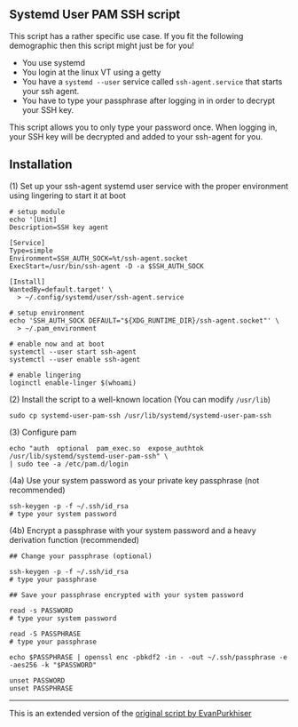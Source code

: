 ## Systemd User PAM SSH script

This script has a rather specific use case. If you fit the following demographic
then this script might just be for you!

 * You use systemd
 * You login at the linux VT using a getty
 * You have a `systemd --user` service called `ssh-agent.service` that starts
   your ssh agent.
 * You have to type your passphrase after logging in in order to
   decrypt your SSH key.

This script allows you to only type your password once. When logging in, your
SSH key will be decrypted and added to your ssh-agent for you.

## Installation

(1) Set up your ssh-agent systemd user service with the proper
    environment using lingering to start it at boot

    # setup module
    echo '[Unit]
    Description=SSH key agent

    [Service]
    Type=simple
    Environment=SSH_AUTH_SOCK=%t/ssh-agent.socket
    ExecStart=/usr/bin/ssh-agent -D -a $SSH_AUTH_SOCK

    [Install]
    WantedBy=default.target' \
      > ~/.config/systemd/user/ssh-agent.service

    # setup environment
    echo 'SSH_AUTH_SOCK DEFAULT="${XDG_RUNTIME_DIR}/ssh-agent.socket"' \
      > ~/.pam_environment

    # enable now and at boot
    systemctl --user start ssh-agent
    systemctl --user enable ssh-agent

    # enable lingering
    loginctl enable-linger $(whoami)

(2) Install the script to a well-known location (You can modify `/usr/lib`)

    sudo cp systemd-user-pam-ssh /usr/lib/systemd/systemd-user-pam-ssh

(3) Configure pam

    echo "auth  optional  pam_exec.so  expose_authtok /usr/lib/systemd/systemd-user-pam-ssh" \
    | sudo tee -a /etc/pam.d/login

(4a) Use your system password as your private key passphrase (not recommended)

    ssh-keygen -p -f ~/.ssh/id_rsa
    # type your system password


(4b) Encrypt a passphrase with your system password and a heavy derivation function (recommended)

    ## Change your passphrase (optional)
    
    ssh-keygen -p -f ~/.ssh/id_rsa
    # type your passphrase

    ## Save your passphrase encrypted with your system password

    read -s PASSWORD
    # type your system password

    read -S PASSPHRASE
    # type your passphrase

    echo $PASSPHRASE | openssl enc -pbkdf2 -in - -out ~/.ssh/passphrase -e -aes256 -k "$PASSWORD"
    
    unset PASSWORD
    unset PASSPHRASE

---
This is an extended version of the [original script by EvanPurkhiser](https://github.com/EvanPurkhiser/systemd-user-pam-ssh)
